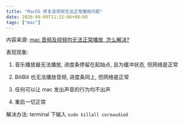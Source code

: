 ```yaml
---
title: "MacOS 修复音视频无法正常播放问题"
date: 2020-09-09T11:32:06+08:00
tags: ["mac"]
---
```


内容来源: [mac 音频及视频均无法正常播放, 怎么解决?](https://www.v2ex.com/t/492109)

表现现象:

1. 音乐播放器无法播放, 进度条停留在起始点, 且为缓冲状态, 但网络是正常

2. BiliBili 也无法播放音频, 进度条同上, 但网络是正常

3. 任何可以让 mac 发出声音的行为均不出声

4. 重启一切正常

解决办法: terminal 下输入 `sudo killall coreaudiod`
